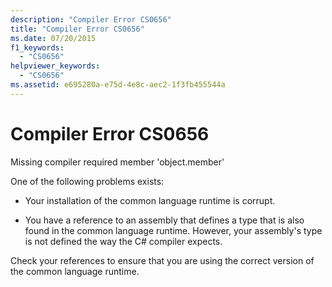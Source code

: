 ```yaml
---
description: "Compiler Error CS0656"
title: "Compiler Error CS0656"
ms.date: 07/20/2015
f1_keywords: 
  - "CS0656"
helpviewer_keywords: 
  - "CS0656"
ms.assetid: e695280a-e75d-4e8c-aec2-1f3fb455544a
---
```

# Compiler Error CS0656
Missing compiler required member 'object.member'  
  
 One of the following problems exists:  
  
- Your installation of the common language runtime is corrupt.  
  
- You have a reference to an assembly that defines a type that is also found in the common language runtime. However, your assembly's type is not defined the way the C# compiler expects.  
  
 Check your references to ensure that you are using the correct version of the common language runtime.
